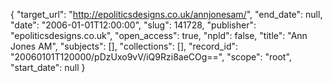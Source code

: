 {
  "target_url": "http://epoliticsdesigns.co.uk/annjonesam/", 
  "end_date": null, 
  "date": "2006-01-01T12:00:00", 
  "slug": 141728, 
  "publisher": "epoliticsdesigns.co.uk", 
  "open_access": true, 
  "npld": false, 
  "title": "Ann Jones AM", 
  "subjects": [], 
  "collections": [], 
  "record_id": "20060101T120000/pDzUxo9vV/iQ9Rzi8aeCOg==", 
  "scope": "root", 
  "start_date": null
}

